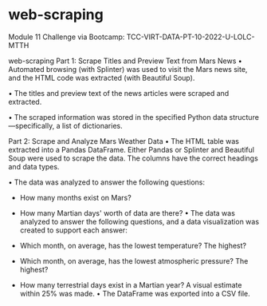 # web-scraping
Module 11 Challenge via Bootcamp: TCC-VIRT-DATA-PT-10-2022-U-LOLC-MTTH

web-scraping
Part 1: Scrape Titles and Preview Text from Mars News
• Automated browsing (with Splinter) was used to visit the Mars news site, and the HTML code was extracted (with Beautiful Soup).

• The titles and preview text of the news articles were scraped and extracted.

• The scraped information was stored in the specified Python data structure—specifically, a list of dictionaries.

Part 2: Scrape and Analyze Mars Weather Data
• The HTML table was extracted into a Pandas DataFrame. Either Pandas or Splinter and Beautiful Soup were used to scrape the data. The columns have the correct headings and data types.

• The data was analyzed to answer the following questions:

- How many months exist on Mars? 
- How many Martian days' worth of data are there? 
• The data was analyzed to answer the following questions, and a data visualization was created to support each answer:

- Which month, on average, has the lowest temperature? The highest? 
- Which month, on average, has the lowest atmospheric pressure? The highest? 
- How many terrestrial days exist in a Martian year? A visual estimate within 25% was made. 
• The DataFrame was exported into a CSV file.